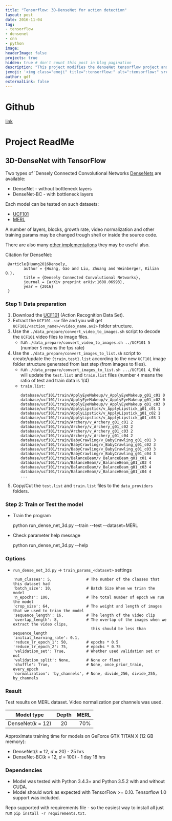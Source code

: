 ```yaml
---
title: "Tensorflow: 3D-DenseNet for action detection"
layout: post
date: 2016-11-04
tag:
- tensorflow
- densenet
- cnn
- python
image:
headerImage: false
projects: true
hidden: true # don't count this post in blog pagination
description: "This project modifies the denseNet tensorflow project and change the model to 3D version, so that it can process the video data"
jemoji: '<img class="emoji" title=":tensorflow:" alt=":tensorflow:" src="/assets/images/icons/tf-icon.png" height="20" width="20" align="absmiddle">'
author: gdf
externalLink: false
---
```


# Github

[link](https://github.com/frankgu/3d-DenseNet)


# Project ReadMe

## 3D-DenseNet with TensorFlow

Two types of `Densely Connected Convolutional Networks [DenseNets](https://arxiv.org/abs/1608.06993) are available:

- DenseNet - without bottleneck layers
- DenseNet-BC - with bottleneck layers

Each model can be tested on such datasets:

- [UCF101](http://crcv.ucf.edu/data/UCF101/UCF101.rar)
- [MERL](http://www.merl.com/demos/merl-shopping-dataset)

A number of layers, blocks, growth rate, video normalization and other training params may be changed trough shell or inside the source code.

There are also many [other implementations](https://github.com/liuzhuang13/DenseNet) they may be useful also.

Citation for DenseNet:

     @article{Huang2016Densely,
            author = {Huang, Gao and Liu, Zhuang and Weinberger, Kilian Q.},
            title = {Densely Connected Convolutional Networks},
            journal = {arXiv preprint arXiv:1608.06993},
            year = {2016}
     }

### Step 1: Data preparation

1. Download the [UCF101](http://crcv.ucf.edu/data/UCF101/UCF101.rar) (Action Recognition Data Set).
2. Extract the `UCF101.rar` file and you will get `UCF101/<action_name>/<video_name.avi>` folder structure.
3. Use the `./data_prepare/convert_video_to_images.sh` script to decode the `UCF101` video files to image files.
    - run `./data_prepare/convert_video_to_images.sh ../UCF101 5` (number `5` means the fps rate)
4. Use the `./data_prepare/convert_images_to_list.sh` script to create/update the `{train,test}.list` according to the new `UCF101` image folder structure generated from last step (from images to files).
    - run `./data_prepare/convert_images_to_list.sh .../UCF101 4`, this will update the `test.list` and `train.list` files (number `4` means the ratio of test and train data is 1/4)
    - `train.list`:
        ```
        database/ucf101/train/ApplyEyeMakeup/v_ApplyEyeMakeup_g01_c01 0
        database/ucf101/train/ApplyEyeMakeup/v_ApplyEyeMakeup_g01_c02 0
        database/ucf101/train/ApplyEyeMakeup/v_ApplyEyeMakeup_g01_c03 0
        database/ucf101/train/ApplyLipstick/v_ApplyLipstick_g01_c01 1
        database/ucf101/train/ApplyLipstick/v_ApplyLipstick_g01_c02 1
        database/ucf101/train/ApplyLipstick/v_ApplyLipstick_g01_c03 1
        database/ucf101/train/Archery/v_Archery_g01_c01 2
        database/ucf101/train/Archery/v_Archery_g01_c02 2
        database/ucf101/train/Archery/v_Archery_g01_c03 2
        database/ucf101/train/Archery/v_Archery_g01_c04 2
        database/ucf101/train/BabyCrawling/v_BabyCrawling_g01_c01 3
        database/ucf101/train/BabyCrawling/v_BabyCrawling_g01_c02 3
        database/ucf101/train/BabyCrawling/v_BabyCrawling_g01_c03 3
        database/ucf101/train/BabyCrawling/v_BabyCrawling_g01_c04 3
        database/ucf101/train/BalanceBeam/v_BalanceBeam_g01_c01 4
        database/ucf101/train/BalanceBeam/v_BalanceBeam_g01_c02 4
        database/ucf101/train/BalanceBeam/v_BalanceBeam_g01_c03 4
        database/ucf101/train/BalanceBeam/v_BalanceBeam_g01_c04 4
        ...
        ```
5. Copy/Cut the `test.list` and `train.list` files to the `data_providers` folders.

### Step 2: Train or Test the model

- Train the program

    python run_dense_net_3d.py --train --test --dataset=MERL

- Check parameter help message

    python run_dense_net_3d.py --help

### Options

- `run_dense_net_3d.py` -> `train_params_<dataset>` settings
    ```
    'num_classes': 5,               # The number of the classes that this dataset had
    'batch_size': 10,               # Batch Size When we trian the model
    'n_epochs': 100,                # The total number of epoch we run the model
    'crop_size': 64,                # The weight and length of images that we used to trian the model
    'sequence_length': 16,          # The length of the video clip
    'overlap_length': 8,            # The overlap of the images when we extract the video clips,
                                      this should be less than sequence_length
    'initial_learning_rate': 0.1,
    'reduce_lr_epoch_1': 50,        # epochs * 0.5
    'reduce_lr_epoch_2': 75,        # epochs * 0.75
    'validation_set': True,         # Whether used validation set or not
    'validation_split': None,       # None or float
    'shuffle': True,                # None, once_prior_train, every_epoch
    'normalization': 'by_channels', # None, divide_256, divide_255, by_channels
    ```


### Result

Test results on MERL dataset. Video normalization per channels was used.

|Model type             |Depth  |MERL      |
|-----------------------|:-----:|---------:|
|DenseNet(*k* = 12)     |20     |70%       |


Approximate training time for models on GeForce GTX TITAN X (12 GB memory):

- DenseNet(*k* = 12, *d* = 20) - 25 hrs
- DenseNet-BC(*k* = 12, *d* = 100) - 1 day 18 hrs


### Dependencies

- Model was tested with Python 3.4.3+ and Python 3.5.2 with and without CUDA.
- Model should work as expected with TensorFlow >= 0.10. Tensorflow 1.0 support was included.

Repo supported with requirements file - so the easiest way to install all just run ``pip install -r requirements.txt``.

